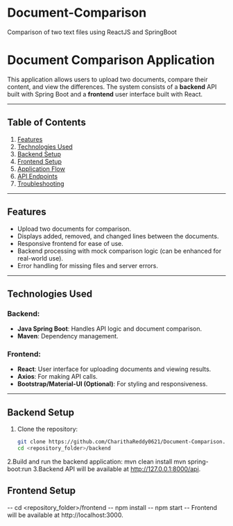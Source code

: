 # Document-Comparison
Comparison of two text files using ReactJS and SpringBoot
# Document Comparison Application

This application allows users to upload two documents, compare their content, and view the differences. The system consists of a **backend** API built with Spring Boot and a **frontend** user interface built with React.

---

## Table of Contents
1. [Features](#features)
2. [Technologies Used](#technologies-used)
3. [Backend Setup](#backend-setup)
4. [Frontend Setup](#frontend-setup)
5. [Application Flow](#application-flow)
6. [API Endpoints](#api-endpoints)
7. [Troubleshooting](#troubleshooting)

---

## Features

- Upload two documents for comparison.
- Displays added, removed, and changed lines between the documents.
- Responsive frontend for ease of use.
- Backend processing with mock comparison logic (can be enhanced for real-world use).
- Error handling for missing files and server errors.

---

## Technologies Used

### Backend:
- **Java Spring Boot**: Handles API logic and document comparison.
- **Maven**: Dependency management.

### Frontend:
- **React**: User interface for uploading documents and viewing results.
- **Axios**: For making API calls.
- **Bootstrap/Material-UI (Optional)**: For styling and responsiveness.

---

## Backend Setup

1. Clone the repository:
   ```bash
   git clone https://github.com/CharithaReddy0621/Document-Comparison.git
   cd <repository_folder>/backend
2.Build and run the backend application:
  mvn clean install
  mvn spring-boot:run
3.Backend API will be available at http://127.0.0.1:8000/api.


## Frontend Setup
-- cd <repository_folder>/frontend
-- npm install
-- npm start
-- Frontend will be available at http://localhost:3000.

